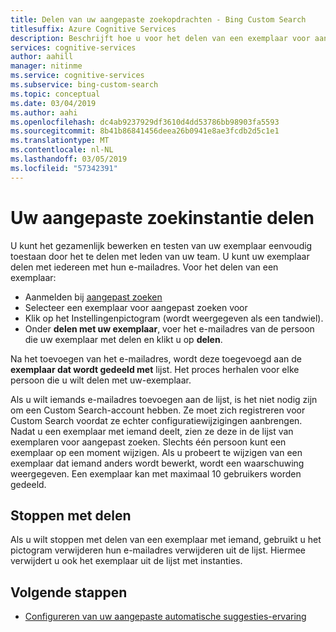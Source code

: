 ```yaml
---
title: Delen van uw aangepaste zoekopdrachten - Bing Custom Search
titlesuffix: Azure Cognitive Services
description: Beschrijft hoe u voor het delen van een exemplaar voor aangepast zoeken.
services: cognitive-services
author: aahill
manager: nitinme
ms.service: cognitive-services
ms.subservice: bing-custom-search
ms.topic: conceptual
ms.date: 03/04/2019
ms.author: aahi
ms.openlocfilehash: dc4ab9237929df3610d4dd53786bb98903fa5593
ms.sourcegitcommit: 8b41b86841456deea26b0941e8ae3fcdb2d5c1e1
ms.translationtype: MT
ms.contentlocale: nl-NL
ms.lasthandoff: 03/05/2019
ms.locfileid: "57342391"
---
```

# <a name="share-your-custom-search-instance"></a>Uw aangepaste zoekinstantie delen

U kunt het gezamenlijk bewerken en testen van uw exemplaar eenvoudig toestaan door het te delen met leden van uw team. U kunt uw exemplaar delen met iedereen met hun e-mailadres. Voor het delen van een exemplaar:

- Aanmelden bij [aangepast zoeken](https://customsearch.ai)
- Selecteer een exemplaar voor aangepast zoeken voor
- Klik op het Instellingenpictogram (wordt weergegeven als een tandwiel). 
- Onder **delen met uw exemplaar**, voer het e-mailadres van de persoon die uw exemplaar met delen en klikt u op **delen**. 

Na het toevoegen van het e-mailadres, wordt deze toegevoegd aan de **exemplaar dat wordt gedeeld met** lijst. Het proces herhalen voor elke persoon die u wilt delen met uw-exemplaar. 

Als u wilt iemands e-mailadres toevoegen aan de lijst, is het niet nodig zijn om een Custom Search-account hebben. Ze moet zich registreren voor Custom Search voordat ze echter configuratiewijzigingen aanbrengen. Nadat u een exemplaar met iemand deelt, zien ze deze in de lijst van exemplaren voor aangepast zoeken. Slechts één persoon kunt een exemplaar op een moment wijzigen. Als u probeert te wijzigen van een exemplaar dat iemand anders wordt bewerkt, wordt een waarschuwing weergegeven. Een exemplaar kan met maximaal 10 gebruikers worden gedeeld.

## <a name="stop-sharing"></a>Stoppen met delen

Als u wilt stoppen met delen van een exemplaar met iemand, gebruikt u het pictogram verwijderen hun e-mailadres verwijderen uit de lijst. Hiermee verwijdert u ook het exemplaar uit de lijst met instanties.

## <a name="next-steps"></a>Volgende stappen

- [Configureren van uw aangepaste automatische suggesties-ervaring](define-custom-suggestions.md)
